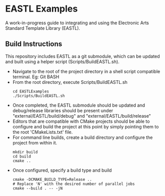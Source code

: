 # EASTL Examples
A work-in-progress guide to integrating and using the Electronic Arts Standard Template Library (EASTL).

## Build Instructions
This repository includes EASTL as a git submodule, which can be updated and built using a helper script (Scripts/BuildEASTL.sh).

- Navigate to the root of the project directory in a shell script compatible terminal.
  Eg: Git BASH
- From the root directory, execute Scripts/BuildEASTL.sh
    ```Shell
    cd EASTLExamples
    ./Scripts/BuildEASTL.sh
    ```
- Once completed, the EASTL submodule should be updated and debug/release libraries should be
  present under "external/EASTL/build/debug" and "external/EASTL/build/release"
- Editors that are compatible with CMake projects should be able to configure and build the project
  at this point by simply pointing them to the root 'CMakeLists.txt' file.
- For command line builds, create a build directory and configure the project from within it.
    ```Shell
    mkdir build
    cd build
    cmake ..
    ```
- Once configured, specify a build type and build
    ```Shell
    cmake -DCMAKE_BUILD_TYPE=Release ..
    # Replace 'N' with the desired number of parallel jobs
    cmake --build . -- -jN
    ```